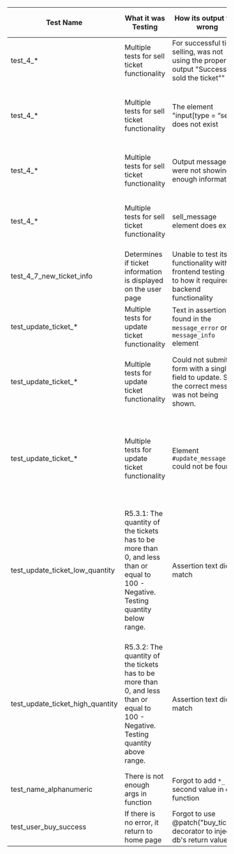 | Test   Name | What it was Testing | How its output was wrong | What the error in the code was | How you changed the program (or   test input) to fix it |
|-|-|-|-|-|
| test_4_*                 | Multiple tests for sell ticket functionality                   | For successful ticket selling, was not using the proper output "Successfully sold the ticket""      | The flash message for selling tickets was not showing the proper output                   | Updated the flash message within the frontend code                                       |
| test_4_*                 | Multiple tests for sell ticket functionality                   | The element "input[type = “sell”]" does not exist                                                   | The documentation contained an element for the selling ticket button that did not exist   | Updated the  element to "#sellform_submit"                                               |
| test_4_*                 | Multiple tests for sell ticket functionality                   | Output messages were not showing enough information                                                 | The documentation over simplified the error messages                                      | Updated the tests to contain the error message output with more detail                   |
| test_4_*                 | Multiple tests for sell ticket functionality                   | sell_message element does exist                                                                     | The documentation contained reference to an element that does not exist                   | Updated the documentation to "message_error" or "message_info" instead of "sell_message" |
| test_4_7_new_ticket_info | Determines if ticket information is displayed on the user page | Unable to test its functionality with frontend testing due to how it required backend functionality | The documentation had testing if the ticket is added to a table as a frontend test        | The test was moved to integration testing                                                |
| test_update_ticket_* | Multiple   tests for update ticket functionality | Text   in assertion not found in the `message_error` or `message_info` element | Code   had extra text “Unable to update ticket: ” at front of the message | Add   “Unable to update ticket: ” to front assertion text |
| test_update_ticket_* | Multiple tests for update ticket   functionality | Could not submit the form with a   single field to update. So, the correct message was not being shown. | In test case documentation can   update a single field, whereas in the code all fields are updated at once | Update the test cases to have   the test_ticket’s info entered into the other fields that need to be updated |
| test_update_ticket_* | Multiple tests for update ticket   functionality | Element `#update_message` could   not be found | Instead of having an element   with an id of “update_message” we hade an element with a class name of either   “message_error” or “message_info” | Update the test cases to check   for “message_error” if it was a negative test case or “message_info” if it   was a positive test case |
| test_update_ticket_low_quantity | R5.3.1:  The quantity of the tickets has to be more   than 0, and less than or equal to 100 - Negative. Testing quantity below   range. | Assertion text did not match | Was checking that   `message_error` was “Unable to update ticket: The quantity of the tickets has   to be more than 0, and less than or equal to 100”  instead of “Unable to update ticket: The   quantity of the ticket must be between 1 and 100”   | Change test case to check for   the text “Unable to update ticket: The quantity of the ticket must be between   1 and 100”   |
| test_update_ticket_high_quantity | R5.3.2: The quantity of the   tickets has to be more than 0, and less than or equal to 100 - Negative.   Testing quantity above range. | Assertion text did not match | Was checking that   `message_error` was “Unable to update ticket: The quantity of the tickets has   to be more than 0, and less than or equal to 100”  instead of “Unable to update ticket: The   quantity of the ticket must be between 1 and 100” | Change test case to check for   the text “Unable to update ticket: The quantity of the ticket must be between   1 and 100”   |
|   test_name_alphanumeric  |   There is not enough args in function  |  Forgot to add `*_`  as second value in each function  |  Error message is not matched in assert_text   |   Add extra parameter in each function  | 
| test_user_buy_success | If there is no error, it return to home page  |  Forgot to use @patch("buy_ticket") decorator to inject db's return value | There is no return value and lead to a 500 server error  |  Add the decorator with correct return value.  |   
